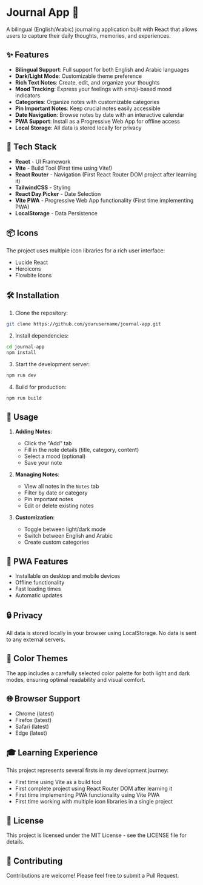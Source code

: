 # Journal App 📝

A bilingual (English/Arabic) journaling application built with React that allows users to capture their daily thoughts, memories, and experiences.

## ✨ Features

- **Bilingual Support**: Full support for both English and Arabic languages
- **Dark/Light Mode**: Customizable theme preference
- **Rich Text Notes**: Create, edit, and organize your thoughts
- **Mood Tracking**: Express your feelings with emoji-based mood indicators
- **Categories**: Organize notes with customizable categories
- **Pin Important Notes**: Keep crucial notes easily accessible
- **Date Navigation**: Browse notes by date with an interactive calendar
- **PWA Support**: Install as a Progressive Web App for offline access
- **Local Storage**: All data is stored locally for privacy

## 🚀 Tech Stack

- **React** - UI Framework
- **Vite** - Build Tool (First time using Vite!)
- **React Router** - Navigation (First React Router DOM project after learning it)
- **TailwindCSS** - Styling
- **React Day Picker** - Date Selection
- **Vite PWA** - Progressive Web App functionality (First time implementing PWA)
- **LocalStorage** - Data Persistence

## 📦 Icons

The project uses multiple icon libraries for a rich user interface:

- Lucide React
- Heroicons
- Flowbite Icons

## 🛠️ Installation

1. Clone the repository:

```bash
git clone https://github.com/yourusername/journal-app.git
```

2. Install dependencies:

```bash
cd journal-app
npm install
```

3. Start the development server:

```bash
npm run dev
```

4. Build for production:

```bash
npm run build
```

## 🎯 Usage

1. **Adding Notes**:

   - Click the "Add" tab
   - Fill in the note details (title, category, content)
   - Select a mood (optional)
   - Save your note

2. **Managing Notes**:

   - View all notes in the `Notes` tab
   - Filter by date or category
   - Pin important notes
   - Edit or delete existing notes

3. **Customization**:
   - Toggle between light/dark mode
   - Switch between English and Arabic
   - Create custom categories

## 📱 PWA Features

- Installable on desktop and mobile devices
- Offline functionality
- Fast loading times
- Automatic updates

## 🔒 Privacy

All data is stored locally in your browser using LocalStorage. No data is sent to any external servers.

## 🎨 Color Themes

The app includes a carefully selected color palette for both light and dark modes, ensuring optimal readability and visual comfort.

## 🌐 Browser Support

- Chrome (latest)
- Firefox (latest)
- Safari (latest)
- Edge (latest)

## 🎓 Learning Experience

This project represents several firsts in my development journey:

- First time using Vite as a build tool
- First complete project using React Router DOM after learning it
- First time implementing PWA functionality using Vite PWA
- First time working with multiple icon libraries in a single project

## 📄 License

This project is licensed under the MIT License - see the LICENSE file for details.

## 🤝 Contributing

Contributions are welcome! Please feel free to submit a Pull Request.
